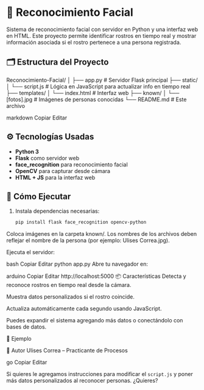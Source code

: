 # 🧠 Reconocimiento Facial

Sistema de reconocimiento facial con servidor en Python y una interfaz web en HTML. Este proyecto permite identificar rostros en tiempo real y mostrar información asociada si el rostro pertenece a una persona registrada.

## 🗂 Estructura del Proyecto

Reconocimiento-Facial/
│
├── app.py # Servidor Flask principal
├── static/
│ └── script.js # Lógica en JavaScript para actualizar info en tiempo real
├── templates/
│ └── index.html # Interfaz web
├── known/
│ └── [fotos].jpg # Imágenes de personas conocidas
└── README.md # Este archivo

markdown
Copiar
Editar

## ⚙️ Tecnologías Usadas

- **Python 3**
- **Flask** como servidor web
- **face_recognition** para reconocimiento facial
- **OpenCV** para capturar desde cámara
- **HTML + JS** para la interfaz web

## 🚀 Cómo Ejecutar

1. Instala dependencias necesarias:
   ```bash
   pip install flask face_recognition opencv-python
Coloca imágenes en la carpeta known/. Los nombres de los archivos deben reflejar el nombre de la persona (por ejemplo: Ulises Correa.jpg).

Ejecuta el servidor:

bash
Copiar
Editar
python app.py
Abre tu navegador en:

arduino
Copiar
Editar
http://localhost:5000
📦 Características
Detecta y reconoce rostros en tiempo real desde la cámara.

Muestra datos personalizados si el rostro coincide.

Actualiza automáticamente cada segundo usando JavaScript.

Puedes expandir el sistema agregando más datos o conectándolo con bases de datos.

📸 Ejemplo

👤 Autor
Ulises Correa – Practicante de Procesos

go
Copiar
Editar

Si quieres le agregamos instrucciones para modificar el `script.js` y poner más datos personalizados al reconocer personas. ¿Quieres?
